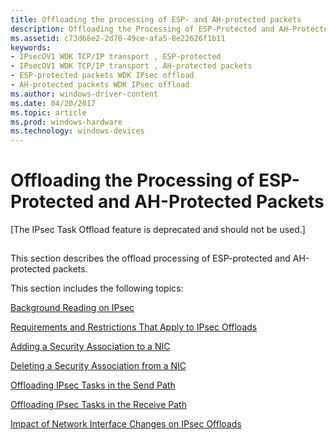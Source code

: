 ```yaml
---
title: Offloading the processing of ESP- and AH-protected packets
description: Offloading the Processing of ESP-Protected and AH-Protected Packets
ms.assetid: c73d68e2-2d70-49ce-afa5-8e22626f1b11
keywords:
- IPsecOV1 WDK TCP/IP transport , ESP-protected
- IPsecOV1 WDK TCP/IP transport , AH-protected packets
- ESP-protected packets WDK IPsec offload
- AH-protected packets WDK IPsec offload
ms.author: windows-driver-content
ms.date: 04/20/2017
ms.topic: article
ms.prod: windows-hardware
ms.technology: windows-devices
---
```


# Offloading the Processing of ESP-Protected and AH-Protected Packets

\[The IPsec Task Offload feature is deprecated and should not be used.\]

## <a href="" id="ddk-offloading-the-processing-of-esp-protected-and-ah-protected-packet"></a>

This section describes the offload processing of ESP-protected and AH-protected packets.

This section includes the following topics:

[Background Reading on IPsec](background-reading-on-ipsec.md)

[Requirements and Restrictions That Apply to IPsec Offloads](requirements-and-restrictions-that-apply-to-ipsec-offloads.md)

[Adding a Security Association to a NIC](adding-a-security-association-to-a-nic.md)

[Deleting a Security Association from a NIC](deleting-a-security-association-from-a-nic.md)

[Offloading IPsec Tasks in the Send Path](offloading-ipsec-tasks-in-the-send-path.md)

[Offloading IPsec Tasks in the Receive Path](offloading-ipsec-tasks-in-the-receive-path.md)

[Impact of Network Interface Changes on IPsec Offloads](impact-of-network-interface-changes-on-ipsec-offloads.md)

 

 





